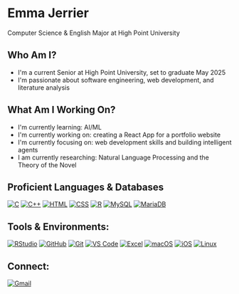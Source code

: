 # Emma Jerrier

Computer Science & English Major at High Point University

## Who Am I?
- I'm a current Senior at High Point University, set to graduate May 2025
- I'm passionate about software engineering, web development, and literature analysis

## What Am I Working On?
- I'm currently learning: AI/ML
- I'm currently working on: creating a React App for a portfolio website
- I'm currently focusing on: web development skills and building intelligent agents
- I am currently researching: Natural Language Processing and the Theory of the Novel

## Proficient Languages & Databases
[![C](https://img.shields.io/badge/C-A8B9CC?style=for-the-badge&logo=c&logoColor=black)](https://en.wikipedia.org/wiki/C_(programming_language))
[![C++](https://img.shields.io/badge/C++-00599C?style=for-the-badge&logo=c%2B%2B&logoColor=white)](https://en.wikipedia.org/wiki/C%2B%2B)
[![HTML](https://img.shields.io/badge/HTML-E34F26?style=for-the-badge&logo=html5&logoColor=white)](https://developer.mozilla.org/en-US/docs/Web/HTML)
[![CSS](https://img.shields.io/badge/CSS-1572B6?style=for-the-badge&logo=css3&logoColor=white)](https://developer.mozilla.org/en-US/docs/Web/CSS)
[![R](https://img.shields.io/badge/R-4AA4DE?style=for-the-badge&logo=RStudio&logoColor=white)](https://en.wikipedia.org/wiki/R_(programming_language))
[![MySQL](https://img.shields.io/badge/MySQL-4479A1?style=for-the-badge&logo=mysql&logoColor=white)](https://www.mysql.com/)
[![MariaDB](https://img.shields.io/badge/MariaDB-003545?style=for-the-badge&logo=mariadb&logoColor=white)](https://mariadb.org/)

## Tools & Environments:
[![RStudio](https://img.shields.io/badge/RStudio-4AA4DE?style=for-the-badge&logo=RStudio&logoColor=white)](https://en.wikipedia.org/wiki/RStudio)
[![GitHub](https://img.shields.io/badge/GitHub-181717.svg?style=for-the-badge&logo=GitHub&logoColor=white)](https://github.com/EmmaJerrier/EmmaJerrier/)
[![Git](https://img.shields.io/badge/Git-F05032.svg?style=for-the-badge&logo=Git&logoColor=white)](https://git-scm.com/)
[![VS Code](https://img.shields.io/badge/VS_Code-007ACC?style=for-the-badge&logo=visual-studio-code&logoColor=white)](https://code.visualstudio.com/)
[![Excel](https://img.shields.io/badge/Excel-217346?style=for-the-badge&logo=microsoft-excel&logoColor=white)](https://www.microsoft.com/en-us/microsoft-365/excel)
[![macOS](https://img.shields.io/badge/macOS-000000?style=for-the-badge&logo=apple&logoColor=white)](https://www.apple.com/macos)
[![iOS](https://img.shields.io/badge/iOS-000000?style=for-the-badge&logo=apple&logoColor=white)](https://www.apple.com/ios)
[![Linux](https://img.shields.io/badge/Linux-FCC624?style=for-the-badge&logo=linux&logoColor=black)](https://www.linux.org/)

## Connect:
[![Gmail](https://img.shields.io/badge/Gmail-D14836?style=for-the-badge&logo=gmail&logoColor=white)]((mailto:jerrieremma@gmail.com))
